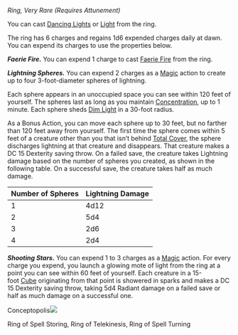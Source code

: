 _Ring, Very Rare (Requires Attunement)_

You can cast [Dancing Lights](https://www.dndbeyond.com/spells/2619058-dancing-lights) or [Light](https://www.dndbeyond.com/spells/2618996-light) from the ring.

The ring has 6 charges and regains 1d6 expended charges daily at dawn. You can expend its charges to use the properties below.

**_Faerie Fire._** You can expend 1 charge to cast [Faerie Fire](https://www.dndbeyond.com/spells/2618858-faerie-fire) from the ring.

**_Lightning Spheres._** You can expend 2 charges as a [Magic](https://www.dndbeyond.com/sources/dnd/free-rules/rules-glossary#MagicAction) action to create up to four 3-foot-diameter spheres of lightning.

Each sphere appears in an unoccupied space you can see within 120 feet of yourself. The spheres last as long as you maintain [Concentration](https://www.dndbeyond.com/sources/dnd/free-rules/rules-glossary#Concentration), up to 1 minute. Each sphere sheds [Dim Light](https://www.dndbeyond.com/sources/dnd/free-rules/rules-glossary#DimLight) in a 30-foot radius.

As a Bonus Action, you can move each sphere up to 30 feet, but no farther than 120 feet away from yourself. The first time the sphere comes within 5 feet of a creature other than you that isn’t behind [Total Cover](https://www.dndbeyond.com/sources/dnd/free-rules/rules-glossary#Cover), the sphere discharges lightning at that creature and disappears. That creature makes a DC 15 Dexterity saving throw. On a failed save, the creature takes Lightning damage based on the number of spheres you created, as shown in the following table. On a successful save, the creature takes half as much damage.

|Number of Spheres|Lightning Damage|
|---|---|
|1|4d12|
|2|5d4|
|3|2d6|
|4|2d4|

**_Shooting Stars._** You can expend 1 to 3 charges as a [Magic](https://www.dndbeyond.com/sources/dnd/free-rules/rules-glossary#MagicAction) action. For every charge you expend, you launch a glowing mote of light from the ring at a point you can see within 60 feet of yourself. Each creature in a 15-foot [Cube](https://www.dndbeyond.com/sources/dnd/free-rules/rules-glossary#CubeAreaofEffect) originating from that point is showered in sparks and makes a DC 15 Dexterity saving throw, taking 5d4 Radiant damage on a failed save or half as much damage on a successful one.

Conceptopolis[![](https://media.dndbeyond.com/compendium-images/dmg/Bk0e1TBRN0uPvprV/08-061.ring-of-spell-storing-telekinesis-spell-turning.png)](https://media.dndbeyond.com/compendium-images/dmg/Bk0e1TBRN0uPvprV/08-061.ring-of-spell-storing-telekinesis-spell-turning.png)

Ring of Spell Storing, Ring of Telekinesis, Ring of Spell Turning